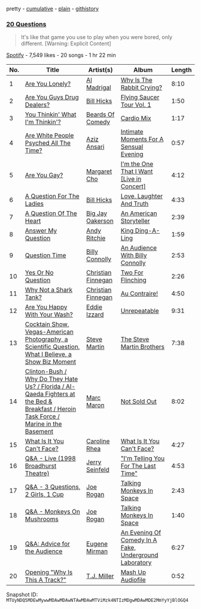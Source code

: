 pretty - [cumulative](/playlists/cumulative/37i9dQZF1DX4b3CsyjLN6p.md) - [plain](/playlists/plain/37i9dQZF1DX4b3CsyjLN6p) - [githistory](https://github.githistory.xyz/mackorone/spotify-playlist-archive/blob/main/playlists/plain/37i9dQZF1DX4b3CsyjLN6p)

### [20 Questions](https://open.spotify.com/playlist/37i9dQZF1DX4b3CsyjLN6p)

> It's like that game you use to play when you were bored, only different\. \[Warning: Explicit Content\]

[Spotify](https://open.spotify.com/user/spotify) - 7,549 likes - 20 songs - 1 hr 22 min

| No. | Title | Artist(s) | Album | Length |
|---|---|---|---|---|
| 1 | [Are You Lonely?](https://open.spotify.com/track/5hKXO3AquHMBqOzWrUh05c) | [Al Madrigal](https://open.spotify.com/artist/4MnpNtb1z463VnWL27oP17) | [Why Is The Rabbit Crying?](https://open.spotify.com/album/7N0Cfve1XDB03ULdSEBawR) | 8:10 |
| 2 | [Are You Guys Drug Dealers?](https://open.spotify.com/track/6BE7LslZLKghWcE7KCdN6o) | [Bill Hicks](https://open.spotify.com/artist/0uoySDfSlj0gRR8I8Xg3lY) | [Flying Saucer Tour Vol\. 1](https://open.spotify.com/album/11GBmWJmCUN57yuiMu6DuG) | 1:50 |
| 3 | [You Thinkin' What I'm Thinkin'?](https://open.spotify.com/track/76BsWx5CizTqxtEgWA7qPZ) | [Beards Of Comedy](https://open.spotify.com/artist/6zggtDJU4YYgFb1sXzPFr8) | [Cardio Mix](https://open.spotify.com/album/03c16HPRz0gmAG6byynKt3) | 1:17 |
| 4 | [Are White People Psyched All The Time?](https://open.spotify.com/track/5B31KBrpz0F2SxANyDJhnV) | [Aziz Ansari](https://open.spotify.com/artist/4SPvdqkhRp1ARWJvxByVuA) | [Intimate Moments For A Sensual Evening](https://open.spotify.com/album/1Haev92kvZf3cCF53qBz6i) | 0:57 |
| 5 | [Are You Gay?](https://open.spotify.com/track/6dorV9tfLwUml3mBYE3zU9) | [Margaret Cho](https://open.spotify.com/artist/7jO2GajJA9YuNIZTb1Z4ij) | [I'm the One That I Want \[Live in Concert\]](https://open.spotify.com/album/7kKlArB6jM3KjykrgcdfUj) | 4:12 |
| 6 | [A Question For The Ladies](https://open.spotify.com/track/3DRXhIg1LLF9E8XhwmahzW) | [Bill Hicks](https://open.spotify.com/artist/0uoySDfSlj0gRR8I8Xg3lY) | [Love, Laughter And Truth](https://open.spotify.com/album/6Mg2KcyE1ZocsplaibQn6M) | 4:33 |
| 7 | [A Question Of The Heart](https://open.spotify.com/track/2WCNV7XBKv5P58Y7tprWF0) | [Big Jay Oakerson](https://open.spotify.com/artist/6WykS91bn7CcqhsnUsoWuX) | [An American Storyteller](https://open.spotify.com/album/5fiT1oHNKEDNrfIooGDaHT) | 2:39 |
| 8 | [Answer My Question](https://open.spotify.com/track/461IkbcnmtpXb2gOYPRbo2) | [Andy Ritchie](https://open.spotify.com/artist/41qsjh7Jp4BeHTH4bxIicd) | [King Ding\-A\-Ling](https://open.spotify.com/album/1EE2elLLJUqycEbs1b1S5F) | 1:59 |
| 9 | [Question Time](https://open.spotify.com/track/2adHZTlefXdwA9nYV3yuaL) | [Billy Connolly](https://open.spotify.com/artist/7ubX7CBZbkPM3O1m2WBBd8) | [An Audience With Billy Connolly](https://open.spotify.com/album/3GHWsz3GsHXxqOpnJN4Zv9) | 2:53 |
| 10 | [Yes Or No Question](https://open.spotify.com/track/0lMESPU3xf4nOpcICnfBAm) | [Christian Finnegan](https://open.spotify.com/artist/4Nwg6u4aPLC7lRbDOQ0pzn) | [Two For Flinching](https://open.spotify.com/album/6HLrkVSjV1E9KEcZ9UiYBM) | 2:26 |
| 11 | [Why Not a Shark Tank?](https://open.spotify.com/track/5qaqA5YdyTtqO387FgJkS8) | [Christian Finnegan](https://open.spotify.com/artist/4Nwg6u4aPLC7lRbDOQ0pzn) | [Au Contraire!](https://open.spotify.com/album/3gsYbfFdMiKBT02t80FA6z) | 4:50 |
| 12 | [Are You Happy With Your Wash?](https://open.spotify.com/track/3MCip4OW2lgBxYDtzhZFnN) | [Eddie Izzard](https://open.spotify.com/artist/3w0Wd4EKdp7NWZMlpENhWA) | [Unrepeatable](https://open.spotify.com/album/1YS8ptX70BPZpYHBd1KMUb) | 9:31 |
| 13 | [Cocktain Show, Vegas\-American Photography, a Scientific Question, What I Believe, a Show Biz Moment](https://open.spotify.com/track/6CuCa9WhcyrqdYz8DaFSjC) | [Steve Martin](https://open.spotify.com/artist/1Bd4UVlqlaKEXYRG3wgrCK) | [The Steve Martin Brothers](https://open.spotify.com/album/1it4DJOfdsBnAqiKGltzkc) | 7:38 |
| 14 | [Clinton\-Bush / Why Do They Hate Us? / Florida / Al\-Qaeda Fighters at the Bed & Breakfast / Heroin Task Force / Marine in the Basement](https://open.spotify.com/track/1jUvLLc08qa7u4V65wsuj7) | [Marc Maron](https://open.spotify.com/artist/66VG2mrV8hpXCAiPI5WYG6) | [Not Sold Out](https://open.spotify.com/album/6yMZxgBJ6P60EtjcAoVlKn) | 8:02 |
| 15 | [What Is It You Can't Face?](https://open.spotify.com/track/6PQpo9nJ0U8t71ppCTLRw2) | [Caroline Rhea](https://open.spotify.com/artist/74pbjvGoRN1lgoio4rx04a) | [What Is It You Can't Face?](https://open.spotify.com/album/2tBagF7dskaIEHGaGreERx) | 4:27 |
| 16 | [Q&A \- Live \(1998 Broadhurst Theatre\)](https://open.spotify.com/track/6tkuQ2i8sODagSbb4tGR76) | [Jerry Seinfeld](https://open.spotify.com/artist/4eQeZFlDU3froIAkzS6vnC) | ["I'm Telling You For The Last Time"](https://open.spotify.com/album/4BeGh12A4w0cMLkXTbi2TM) | 4:53 |
| 17 | [Q&A \- 3 Questions, 2 Girls, 1 Cup](https://open.spotify.com/track/2DfTlNasfXdQkxwDHEv5CY) | [Joe Rogan](https://open.spotify.com/artist/6lrt7LngdzxaQtLIXMraSR) | [Talking Monkeys In Space](https://open.spotify.com/album/31QwhCjSQurAqWZLfCuwSY) | 2:43 |
| 18 | [Q&A \- Monkeys On Mushrooms](https://open.spotify.com/track/0rIDtmE1YaPQHmSeJtdSyi) | [Joe Rogan](https://open.spotify.com/artist/6lrt7LngdzxaQtLIXMraSR) | [Talking Monkeys In Space](https://open.spotify.com/album/31QwhCjSQurAqWZLfCuwSY) | 1:40 |
| 19 | [Q&A: Advice for the Audience](https://open.spotify.com/track/40fjnZjSWkw5dBSjUvMZPb) | [Eugene Mirman](https://open.spotify.com/artist/2405AUADWenBRsMcOcDPd0) | [An Evening Of Comedy In A Fake, Underground Laboratory](https://open.spotify.com/album/2GpjWjIENDf5iGXahLEmkb) | 6:27 |
| 20 | [Opening "Why Is This A Track?"](https://open.spotify.com/track/30I4xIABs2mAQHznGlB9fz) | [T.J\. Miller](https://open.spotify.com/artist/4pWiNDAaXPa91GM47SM8R8) | [Mash Up Audiofile](https://open.spotify.com/album/5RNltDeZCXqXNJbAJn7I7w) | 0:52 |

Snapshot ID: `MTUyNDQ5MDEwMywwMDAwMDAwNTAwMDAwMTViMzk4NTIzMDgwMDAwMDE2MmYyYjBlOGQ4`